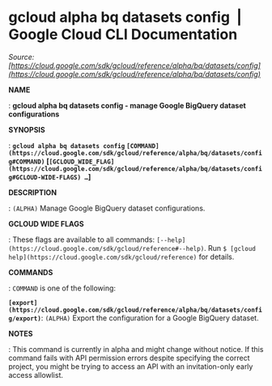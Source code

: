 # gcloud alpha bq datasets config  |  Google Cloud CLI Documentation

*Source: [https://cloud.google.com/sdk/gcloud/reference/alpha/bq/datasets/config](https://cloud.google.com/sdk/gcloud/reference/alpha/bq/datasets/config)*

**NAME**

: **gcloud alpha bq datasets config - manage Google BigQuery dataset configurations**

**SYNOPSIS**

: **`gcloud alpha bq datasets config` `[COMMAND](https://cloud.google.com/sdk/gcloud/reference/alpha/bq/datasets/config#COMMAND)` [`[GCLOUD_WIDE_FLAG](https://cloud.google.com/sdk/gcloud/reference/alpha/bq/datasets/config#GCLOUD-WIDE-FLAGS) …`]**

**DESCRIPTION**

: `(ALPHA)` Manage Google BigQuery dataset configurations.

**GCLOUD WIDE FLAGS**

: These flags are available to all commands: `[--help](https://cloud.google.com/sdk/gcloud/reference#--help)`.
Run `$ [gcloud help](https://cloud.google.com/sdk/gcloud/reference)` for details.

**COMMANDS**

: ``COMMAND`` is one of the following:

**`[export](https://cloud.google.com/sdk/gcloud/reference/alpha/bq/datasets/config/export)`**:
`(ALPHA)` Export the configuration for a Google BigQuery dataset.

**NOTES**

: This command is currently in alpha and might change without notice. If this
command fails with API permission errors despite specifying the correct project,
you might be trying to access an API with an invitation-only early access
allowlist.